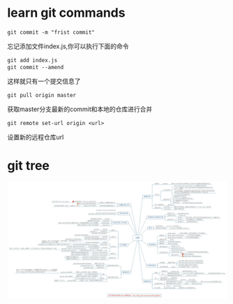 # learn git commands
    git commit -m "frist commit"


忘记添加文件index.js,你可以执行下面的命令


    git add index.js
    git commit --amend


这样就只有一个提交信息了

    git pull origin master

获取master分支最新的commit和本地的仓库进行合并

    git remote set-url origin <url>

设置新的远程仓库url

# git tree
![git tree](https://github.com/xiaokyo/git-study/blob/master/git_tree.jpg)